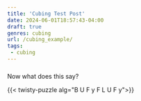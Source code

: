 ```yaml
---
title: 'Cubing Test Post'
date: 2024-06-01T18:57:43-04:00
draft: true
genres: cubing
url: /cubing_example/
tags:
 - cubing
---
```



### 
Now what does this say?

{{< twisty-puzzle alg="B U F y F L U F y">}}



